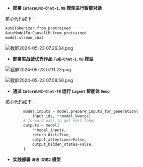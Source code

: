 - **部署 `InternLM2-Chat-1.8B` 模型进行智能对话**

核心代码如下：

```python
AutoTokenizer.from_pretrained
AutoModelForCausalLM.from_pretrained
model.stream_chat
```

![截屏2024-05-23 07.26.34.png](images/hw2_1.png)

- **部署实战营优秀作品 `八戒-Chat-1.8B` 模型**

![截屏2024-05-23 07.11.23.png](images/hw2_2.png)

![截屏2024-05-23 07.08.50.png](images/hw2_3.png)

- **通过 `InternLM2-Chat-7B` 运行 `Lagent` 智能体 `Demo`**

核心代码如下：

```python
        model_inputs = model.prepare_inputs_for_generation(
            input_ids, **model_kwargs)
        # forward pass to get next token
        outputs = model(
            **model_inputs,
            return_dict=True,
            output_attentions=False,
            output_hidden_states=False,
        )
```

- **实践部署 `浦语·灵笔2` 模型**
